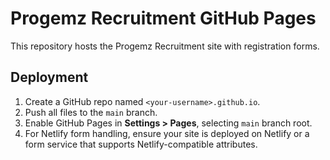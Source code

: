 # Progemz Recruitment GitHub Pages

This repository hosts the Progemz Recruitment site with registration forms.

## Deployment

1. Create a GitHub repo named `<your-username>.github.io`.
2. Push all files to the `main` branch.
3. Enable GitHub Pages in **Settings > Pages**, selecting `main` branch root.
4. For Netlify form handling, ensure your site is deployed on Netlify or a form service that supports Netlify-compatible attributes.
